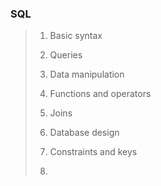 ### SQL

> 1. Basic syntax
> 2. Queries
> 3. Data manipulation
> 4. Functions and operators
> 5. Joins
> 6. Database design
> 7. Constraints and keys
>
> 8. 
